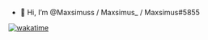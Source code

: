 - 👋 Hi, I’m @Maxsimuss / Maxsimus_ / Maxsimus#5855

[![wakatime](https://wakatime.com/badge/user/1e236565-7cdc-4936-bfc7-ab22f859d512.svg)](https://wakatime.com/@1e236565-7cdc-4936-bfc7-ab22f859d512)

